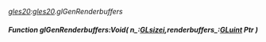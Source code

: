 _[gles20](../../modules/gles20/gles20-module.md):[gles20](../../modules/gles20/gles20-module.md).glGenRenderbuffers_
##### Function glGenRenderbuffers:Void( n_:[GLsizei](../../modules/gles20/gles20-glsizei.md),renderbuffers_:[GLuint](../../modules/gles20/gles20-gluint.md) Ptr )

